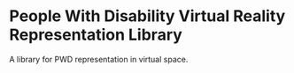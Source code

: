 # People With Disability Virtual Reality Representation Library

A library for PWD representation in virtual space.

